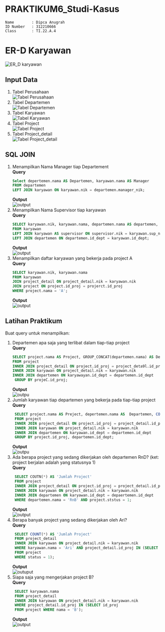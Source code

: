# **PRAKTIKUM6_Studi-Kasus**

```
Name        : Dipca Anugrah
ID Number   : 312210666
Class       : TI.22.A.4
```

# **ER-D Karyawan**

![ ER_D karyawan](gambar/er-d.png)

## **Input Data**

1. Tabel Perusahaan  
   ![Tabel Perusahaan](gambar/Tabel%20perusahaan.png)
2. Tabel Departemen  
   ![Tabel Departemen](gambar/Tabel%20departemen.png)
3. Tabel Karyawan  
   ![Tabel Karyawan](gambar/Tabel%20karyawan.png)
4. Tabel Project  
   ![Tabel Project](gambar/Tabel%20project.png)
5. Tabel Project_detail  
   ![Tabel Project_detail](gambar/Tabel%20project_detail.png)

## **SQL JOIN**

1. Menampilkan Nama Manager tiap Departement  
   **Query**
   ```sql
   Select depertemen.nama AS Departemen, karyawan.nama AS Manager
   FROM departemen
   LEFT JOIN karyawan ON karyawan.nik = departemen.manager_nik;
   ```
   **Output**  
   ![output](gambar/Kesatu.png)
2. Menampilkan Nama Supervisor tiap karyawan  
   **Query**
   ```sql
   SELECT karyawan.nik, karyawan.nama, departemen.nama AS departemen, supervisor.nik AS supervisor
   FROM karyawan
   LEFT JOIN karyawan AS supervisor ON supervisor.nik = karyawan.sup_nik
   LEFT JOIN departemen ON departemen.id_dept = karyawan.id_dept;
   ```
   **Output**  
   ![output](gambar/Kedua.png)
3. Menampilkan daftar karyawan yang bekerja pada project A  
   **Query**
   ```sql
   SELECT karyawan.nik, karyawan.nama
   FROM karyawan
   JOIN project_detail ON project_detail.nik = karyawan.nik
   JOIN project ON project.id_proj = projerct.id_proj
   WHERE project.nama = 'A';
   ```
   **Output**  
   ![output](gambar/ketiga.png)

## **Latihan Praktikum**

Buat query untuk menampilkan:

1. Departemen apa saja yang terlibat dalam tiap-tiap project  
   **Query**
   ```sql
   SELECT project.nama AS Project, GROUP_CONCAT(departemen.nama) AS Departemen
   FROM project
   INNER JOIN project_detail ON project.id_proj = project_deta9l.id_proj
   INNER JOIN karyawan ON project_detail.nik = karyawan.nik
   INNER JOIN departemen ON karyawayan.id_dept = departemen.id_dept
    GROUP BY projeC.id_proj;
   ```
   **Output**  
   ![outpu](gambar/Latihan1l.png)
2. Jumlah karyawan tiap departemen yang bekerja pada tiap-tiap project  
    **Query**
   ```sql
    SELECT project.nama AS Preject, depertemen.nama AS  Departemen, COUNT(*) AS 'Jumlah Karyawan'
    FROM project
    INNER JOIN project_detail ON project.id_proj = project_detail.id_proj
    INNER JOIN karyawan ON project_detail.nik = karyawan.nik
    INNER JOIN departemen ON karyawan.id_dept = departemen.id_dept
    GROUP BY project.id_proj, departemen.id_dept;
   ```
   **Output**  
    ![outpu](gambar/latihan2.png)
3. Ada berapa project yang sedang dikerjakan oleh departemen RnD? (ket: project berjalan adalah yang statusnya 1)  
    **Query**
   ```sql
    SELECT COUTN(*) AS 'Jumlah Project'
    FROM project
    INNER JOIN project_detail ON project.id_proj = project_detail.id_proj
    INNER JOIN karyawan ON project_detail.nik = karyawan.nik
    INNER JOIN departemen ON karyawan.id_dept = depaertemen.id_dept
    WHERE departemen.nama = 'RnB' AND project.ststus = 1;
   ```
   **Output**  
    ![output](gambar/latihan3.png)
4. Berapa banyak project yang sedang dikerjakan oleh Ari?  
    **Query**
   ```sql
    SELECT COUNT(*) AS 'Jumlah Project'
    FROM project_detail
    INNER JOIN karyawan ON project_detail.nik = karyawan.nik
    WHERE karyawan.nama = 'Ari' AND project_detail.id_proj IN (SELECT id_proj
    FROM project
    WHERE status = 1);
   ```
   **Output**  
    ![outuput](gambar/latihan4.png)
5. Siapa saja yang mengerjakan project B?  
    **Query**
   ```sql
    SELECT karyawan.nama
    FROM project_detail
    INNER JOIN karyawan ON project_detail.nik = karyawan.nik
    WHERE project_detail.id_proj IN (SELECT id_proj
    FROM project WHERE nama = 'B');
   ```
   **Output**  
    ![output](gambar/latihan5.png)
